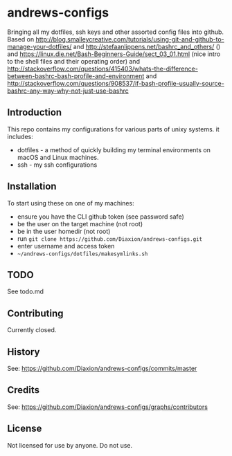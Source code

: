 # andrews-configs
Bringing all my dotfiles, ssh keys and other assorted config files into github.
Based on http://blog.smalleycreative.com/tutorials/using-git-and-github-to-manage-your-dotfiles/
and http://stefaanlippens.net/bashrc_and_others/ ()
and https://linux.die.net/Bash-Beginners-Guide/sect_03_01.html (nice intro to the shell files and their operating order)
and http://stackoverflow.com/questions/415403/whats-the-difference-between-bashrc-bash-profile-and-environment
and http://stackoverflow.com/questions/908537/if-bash-profile-usually-source-bashrc-any-way-why-not-just-use-bashrc

## Introduction
This repo contains my configurations for various parts of unixy systems. it includes:
* dotfiles - a method of quickly building my terminal environments on macOS and Linux machines.
* ssh - my ssh configurations

## Installation
To start using these on one of my machines:
- ensure you have the CLI github token (see password safe)
- be the user on the target machine (not root)
- be in the user homedir (not root)
- run `git clone https://github.com/Diaxion/andrews-configs.git`
- enter username and access token
- `~/andrews-configs/dotfiles/makesymlinks.sh`

## TODO
See todo.md

## Contributing
Currently closed.

## History
See: https://github.com/Diaxion/andrews-configs/commits/master

## Credits
See: https://github.com/Diaxion/andrews-configs/graphs/contributors

## License
Not licensed for use by anyone.
Do not use.
